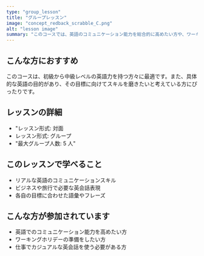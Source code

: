 ```yaml
---
type: "group_lesson"
title: "グループレッスン"
image: "concept_redback_scrabble_C.png"
alt: "lesson image"
summary: "このコースでは、英語のコミュニケーション能力を総合的に高めたい方や、ワーキングホリデーや仕事で必要となる英会話スキルを身につけたい方を対象としています。生徒同士の交流を通じて、リアルなコミュニケーション能力を育成します。レッスンは最大5人までの小グループ形式で行われ、実際の会話シーンを想定したロールプレイやディスカッションを通じて、実践的な英会話力を磨きます。"
---
```


## こんな方におすすめ

このコースは、初級から中級レベルの英語力を持つ方々に最適です。また、具体的な英語の目的があり、その目標に向けてスキルを磨きたいと考えている方にぴったりです。

## レッスンの詳細

- "レッスン形式: 対面
- レッスン形式: グループ
- "最大グループ人数: 5 人"

## このレッスンで学べること

- リアルな英語のコミュニケーションスキル
- ビジネスや旅行で必要な英会話表現
- 各自の目標に合わせた語彙やフレーズ

## こんな方が参加されています

- 英語でのコミュニケーション能力を高めたい方
- ワーキングホリデーの準備をしたい方
- 仕事でカジュアルな英会話を使う必要がある方
